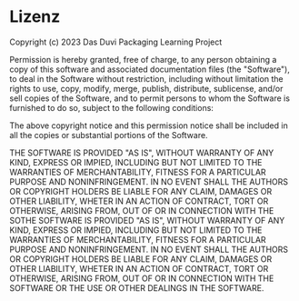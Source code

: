 # Lizenz

Copyright (c) 2023 Das Duvi Packaging Learning Project

Permission is hereby granted, free of charge, to any person obtaining a copy of this software and associated documentation files (the "Software"), to deal in the Software without restriction, including without limitation the rights to use, copy, modify, merge, publish, distribute, sublicense, and/or sell copies of the Software, and to permit persons to whom the Software is furnished to do so, subject to the following conditions:

The above copyright notice and this permission notice shall be included in all the copies or substantial portions of the Software.

THE SOFTWARE IS PROVIDED "AS IS", WITHOUT WARRANTY OF ANY KIND, EXPRESS OR IMPIED, INCLUDING BUT NOT LIMITED TO THE WARRANTIES OF MERCHANTABILITY, FITNESS FOR A PARTICULAR PURPOSE AND NONINFRINGEMENT. IN NO EVENT SHALL THE AUTHORS OR COPYRIGHT HOLDERS BE LIABLE FOR ANY CLAIM, DAMAGES OR OTHER LIABILITY, WHETER IN AN ACTION OF CONTRACT, TORT OR OTHERWISE, ARISING FROM, OUT OF OR IN CONNECTION WITH THE SOTHE SOFTWARE IS PROVIDED "AS IS", WITHOUT WARRANTY OF ANY KIND, EXPRESS OR IMPIED, INCLUDING BUT NOT LIMITED TO THE WARRANTIES OF MERCHANTABILITY, FITNESS FOR A PARTICULAR PURPOSE AND NONINFRINGEMENT. IN NO EVENT SHALL THE AUTHORS OR COPYRIGHT HOLDERS BE LIABLE FOR ANY CLAIM, DAMAGES OR OTHER LIABILITY, WHETER IN AN ACTION OF CONTRACT, TORT OR OTHERWISE, ARISING FROM, OUT OF OR IN CONNECTION WITH THE SOFTWARE OR THE USE OR OTHER DEALINGS IN THE SOFTWARE.
